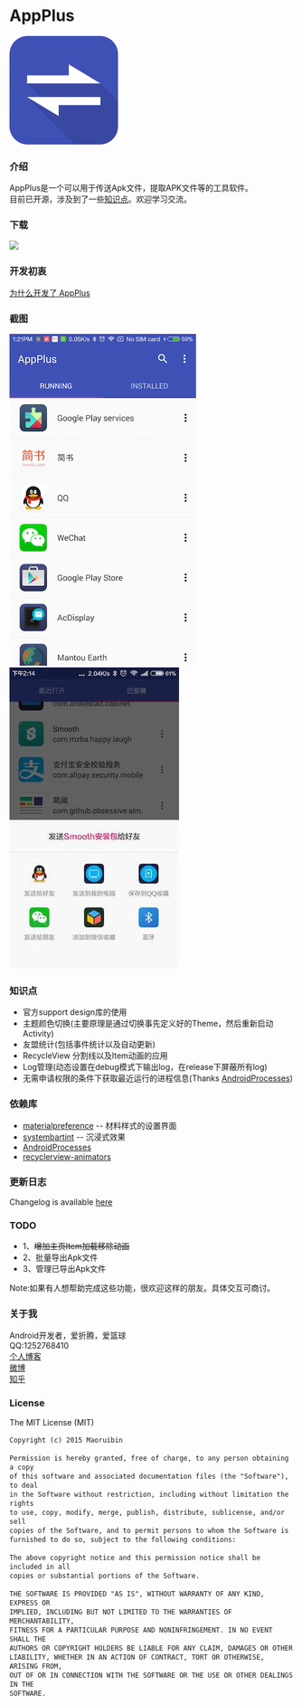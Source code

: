 # AppPlus #
![icon](/app/src/main/res/mipmap-xxxhdpi/ic_launcher.png "")
### 介绍 ###
AppPlus是一个可以用于传送Apk文件，提取APK文件等的工具软件。<br>
目前已开源，涉及到了一些[知识点](#jump)。欢迎学习交流。

### 下载 ###
<a href="http://fir.im/appplus" target="_blank"><img src="http://7xju1s.com1.z0.glb.clouddn.com/image/f/e4/c6448a68d2b26dd2fc31a20693a66.png"/></a>

### 开发初衷 ###

[为什么开发了 AppPlus](http://maoruibin.github.io/technology/2015/12/21/reason-for-appplus.html)

### 截图 ###

![index](/art/index.png "")
![send](/art/send.jpg "")

### <a name="jump">知识点</a> ###
* 官方support design库的使用
* 主题颜色切换(主要原理是通过切换事先定义好的Theme，然后重新启动Activity)
* 友盟统计(包括事件统计以及自动更新)
* RecycleView 分割线以及Item动画的应用
* Log管理(动态设置在debug模式下输出log，在release下屏蔽所有log)
* 无需申请权限的条件下获取最近运行的进程信息(Thanks [AndroidProcesses](https://github.com/jaredrummler/AndroidProcesses))

### 依赖库 ###
* [materialpreference](https://github.com/jenzz/Android-MaterialPreference) -- 材料样式的设置界面
* [systembartint](https://github.com/jgilfelt/SystemBarTint) -- 沉浸式效果
* [AndroidProcesses](https://github.com/jaredrummler/AndroidProcesses)
* [recyclerview-animators](https://github.com/wasabeef/recyclerview-animators)

### 更新日志 ###
Changelog is available [here](/doc/Changelog.md)

### TODO ###

* 1、~~增加主页Item加载移除动画~~
* 2、批量导出Apk文件
* 3、管理已导出Apk文件

Note:如果有人想帮助完成这些功能，很欢迎这样的朋友。具体交互可商讨。

### 关于我 ###
Android开发者，爱折腾，爱篮球
<br>QQ:1252768410
<br>[个人博客](https://www.gudong.name/)
<br>[微博](http://weibo.com/u/1874136301)
<br>[知乎](https://www.zhihu.com/people/maoruibin)

### License ###

   The MIT License (MIT)

    Copyright (c) 2015 Maoruibin

    Permission is hereby granted, free of charge, to any person obtaining a copy
    of this software and associated documentation files (the "Software"), to deal
    in the Software without restriction, including without limitation the rights
    to use, copy, modify, merge, publish, distribute, sublicense, and/or sell
    copies of the Software, and to permit persons to whom the Software is
    furnished to do so, subject to the following conditions:

    The above copyright notice and this permission notice shall be included in all
    copies or substantial portions of the Software.

    THE SOFTWARE IS PROVIDED "AS IS", WITHOUT WARRANTY OF ANY KIND, EXPRESS OR
    IMPLIED, INCLUDING BUT NOT LIMITED TO THE WARRANTIES OF MERCHANTABILITY,
    FITNESS FOR A PARTICULAR PURPOSE AND NONINFRINGEMENT. IN NO EVENT SHALL THE
    AUTHORS OR COPYRIGHT HOLDERS BE LIABLE FOR ANY CLAIM, DAMAGES OR OTHER
    LIABILITY, WHETHER IN AN ACTION OF CONTRACT, TORT OR OTHERWISE, ARISING FROM,
    OUT OF OR IN CONNECTION WITH THE SOFTWARE OR THE USE OR OTHER DEALINGS IN THE
    SOFTWARE.
